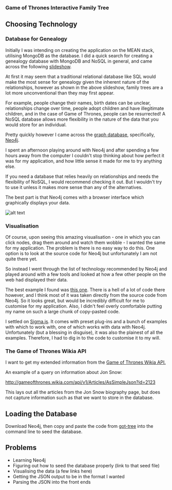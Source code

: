 ### Game of Thrones Interactive Family Tree

## Choosing Technology

### Database for Genealogy

Initially I was intending on creating the application on the MEAN stack,
utilising MongoDB as the database. I did a quick search for creating a
genealogy database with MongoDB and NoSQL in general, and came across the
following [slideshow](http://www.slideshare.net/spf13/mongodb-for-genealogy).

At first it may seem that a traditional relational database like SQL would make
the most sense for genealogy given the inherent nature of the relationships,
however as shown in the above slideshow, family trees are a lot more
unconventional than they may first appear.

For example, people change their names, birth dates can be unclear,
relationships change over time, people adopt children and have illegitimate
children, and in the case of Game of Thrones, people can be resurrected! A
NoSQL database allows more flexibility in the nature of the data that you would
store for an individual.

Pretty quickly however I came across the [graph database](https://en.wikipedia.org/wiki/Graph_database),
specifically, [Neo4j](https://neo4j.com/).

I spent an afternoon playing around with Neo4j and after spending a few hours
away from the computer I couldn't stop thinking about how perfect it was for
my application, and how little sense it made for me to try anything else.

If you need a database that relies heavily on relationships and needs the
flexibility of NoSQL, I would recommend checking it out. But I wouldn't try to
use it unless it makes more sense than any of the alternatives.

The best part is that Neo4j comes with a browser interface which graphically
displays your data.

![alt text](./images/neo4j-screenshot1.png)

### Visualisation

Of course, upon seeing this amazing visualisation - one in which you can click
nodes, drag them around and watch them wobble - I wanted the same for my
application. The problem is there is no easy way to do this. One option is to
look at the source code for Neo4j but unfortunately I am not quite there yet.

So instead I went through the list of technology recommended by Neo4j and
played around with a few tools and looked at how a few other people on the web
had displayed their data.

The best example I found was [this one](http://jexp.github.io/cy2neo/). There
is a hell of a lot of code there however, and I think most of it was taken
directly from the source code from Neo4j. So it looks great, but would be
incredibly difficult for me to customise for my application. Also, I didn't
feel overly comfortable putting my name on such a large chunk of copy-pasted
code.

I settled on [Sigma.js](http://sigmajs.org/). It comes with preset plug-ins and
a bunch of examples with which to work with, one of which works with data with
Neo4j. Unfortunately (but a blessing in disguise), it was also the plainest of
all the examples. Therefore, I had to dig in to the code to customise it to my
will.

### The Game of Thrones Wikia API

I want to get my extended information from the [Game of Thrones Wikia
API.](http://gameofthrones.wikia.com/wiki/Game_of_Thrones_Wiki)

An example of a query on information about Jon Snow:

http://gameofthrones.wikia.com/api/v1/Articles/AsSimpleJson?id=2123

This lays out all the articles from the Jon Snow biography page, but does not
capture information such as that we want to store in the database.

## Loading the Database

Download Neo4j, then copy and paste the code from [got-tree]('/got-tree') into
the command line to seed the database.

## Problems

- Learning Neo4j
- Figuring out how to seed the database properly (link to that seed file)
- Visualising the data (a few links here)
- Getting the JSON output to be in the format I wanted
- Parsing the JSON into the front ends
